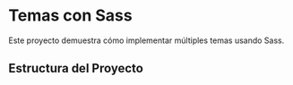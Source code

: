 # Temas con Sass

Este proyecto demuestra cómo implementar múltiples temas usando Sass.

## Estructura del Proyecto
